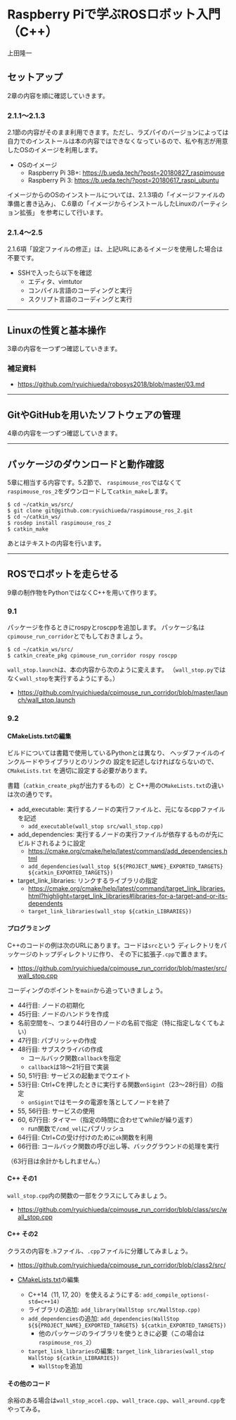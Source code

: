 # Raspberry Piで学ぶROSロボット入門（C++）

上田隆一

## セットアップ

2章の内容を順に確認していきます。

### 2.1.1〜2.1.3

2.1節の内容がそのまま利用できます。ただし、ラズパイのバージョンによっては自力でのインストールは本の内容ではできなくなっているので、私や有志が用意したOSのイメージを利用します。

* OSのイメージ
    * Raspberry Pi 3B+: https://b.ueda.tech/?post=20180827_raspimouse
    * Raspberry Pi 3: https://b.ueda.tech/?post=20180617_raspi_ubuntu

イメージからのOSのインストールについては、2.1.3項の「イメージファイルの準備と書き込み」、
C.6章の「イメージからインストールしたLinuxのパーティション拡張」
を参考にして行います。

### 2.1.4〜2.5

2.1.6項「設定ファイルの修正」は、上記URLにあるイメージを使用した場合は不要です。

* SSHで入ったら以下を確認
	* エディタ、vimtutor
	* コンパイル言語のコーディングと実行
	* スクリプト言語のコーディングと実行

-----

## Linuxの性質と基本操作

3章の内容を一つずつ確認していきます。

### 補足資料

* https://github.com/ryuichiueda/robosys2018/blob/master/03.md

-----

## GitやGitHubを用いたソフトウェアの管理

4章の内容を一つずつ確認していきます。

-----

## パッケージのダウンロードと動作確認

5章に相当する内容です。5.2節で、
`raspimouse_ros`ではなくて
`raspimouse_ros_2`をダウンロードして`catkin_make`します。

```
$ cd ~/catkin_ws/src/
$ git clone git@github.com:ryuichiueda/raspimouse_ros_2.git
$ cd ~/catkin_ws/
$ rosdep install raspimouse_ros_2
$ catkin_make
```

あとはテキストの内容を行います。

-----

## ROSでロボットを走らせる

9章の制作物をPythonではなくC++を用いて作ります。

### 9.1

パッケージを作るときにrospyとroscppを追加します。
パッケージ名は`cpimouse_run_corridor`とでもしておきましょう。

```
$ cd ~/catkin_ws/src/
$ catkin_create_pkg cpimouse_run_corridor rospy roscpp
```

`wall_stop.launch`は、本の内容から次のように変えます。
（`wall_stop.py`ではなく`wall_stop`を実行するようにする。）

* https://github.com/ryuichiueda/cpimouse_run_corridor/blob/master/launch/wall_stop.launch


### 9.2

#### CMakeLists.txtの編集

ビルドについては書籍で使用しているPythonとは異なり、
ヘッダファイルのインクルードやライブラリとのリンクの
設定を記述しなければならないので、`CMakeLists.txt`
を適切に設定する必要があります。

書籍（`catkin_create_pkg`が出力するもの）と
C++用の`CMakeLists.txt`の違いは次の通りです。

* add_executable: 実行するノードの実行ファイルと、元になるcppファイルを記述
    * `add_executable(wall_stop src/wall_stop.cpp)`
* add_dependencies: 実行するノードの実行ファイルが依存するものが先にビルドされるように設定
    * https://cmake.org/cmake/help/latest/command/add_dependencies.html
    * `add_dependencies(wall_stop ${${PROJECT_NAME}_EXPORTED_TARGETS} ${catkin_EXPORTED_TARGETS})`
* target_link_libraries: リンクするライブラリの指定
    * https://cmake.org/cmake/help/latest/command/target_link_libraries.html?highlight=target_link_libraries#libraries-for-a-target-and-or-its-dependents
    * `target_link_libraries(wall_stop ${catkin_LIBRARIES})`

#### プログラミング

C++のコードの例は次のURLにあります。コードは`src`という
ディレクトリをパッケージのトップディレクトリに作り、
その下に拡張子`.cpp`で置きます。

* https://github.com/ryuichiueda/cpimouse_run_corridor/blob/master/src/wall_stop.cpp

コーディングのポイントを`main`から追っていきましょう。

* 44行目: ノードの初期化
* 45行目: ノードのハンドラを作成
* 名前空間を`~`、つまり44行目のノードの名前で指定（特に指定しなくてもよい）
* 47行目: パブリッシャの作成
* 48行目: サブスクライバの作成
    * コールバック関数`callback`を指定
    * `callback`は18〜21行目で実装
* 50, 51行目: サービスの起動までウエイト
* 53行目: Ctrl+Cを押したときに実行する関数`onSigint`（23〜28行目）の指定
    * `onSigint`ではモータの電源を落としてノードを終了
* 55, 56行目: サービスの使用
* 60, 67行目: タイマー（指定の時間に合わせてwhileが繰り返す）
    * run関数で`/cmd_vel`にパブリッシュ
* 64行目: Ctrl+Cの受け付けのために`ok`関数を利用
* 66行目: コールバック関数の呼び出し等、バックグラウンドの処理を実行

（63行目は余計かもしれません。）

#### C++ その1

`wall_stop.cpp`内の関数の一部をクラスにしてみましょう。

* https://github.com/ryuichiueda/cpimouse_run_corridor/blob/class/src/wall_stop.cpp

#### C++ その2

クラスの内容を`.h`ファイル、`.cpp`ファイルに分離してみましょう。

* https://github.com/ryuichiueda/cpimouse_run_corridor/blob/class2/src/

* [CMakeLists.txt](https://github.com/ryuichiueda/cpimouse_run_corridor/blob/class2/CMakeLists.txt)の編集
    * C++14（11, 17, 20）を使えるようにする: `add_compile_options(-std=c++14)`
    * ライブラリの追加: `add_library(WallStop src/WallStop.cpp)`
    * `add_dependencies`の追加: `add_dependencies(WallStop ${${PROJECT_NAME}_EXPORTED_TARGETS} ${catkin_EXPORTED_TARGETS})`
        * 他のパッケージのライブラリを使うときに必要（この場合は`raspimouse_ros_2`）
    * `target_link_libraries`の編集: `target_link_libraries(wall_stop WallStop ${catkin_LIBRARIES})`
        * `WallStop`を追加

#### その他のコード

余裕のある場合は`wall_stop_accel.cpp`、`wall_trace.cpp`、`wall_around.cpp`をやってみる。
